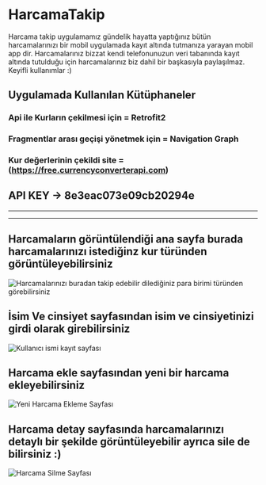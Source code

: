 # HarcamaTakip
Harcama takip uygulamamız gündelik hayatta yaptığınız bütün harcamalarınızı bir mobil uygulamada kayıt altında tutmanıza yarayan mobil app dir. Harcamalarınız bizzat kendi telefonunuzun veri tabanında kayıt altında tutulduğu için harcamalarınız biz dahil bir başkasıyla paylaşılmaz. Keyifli kullanımlar :)

## Uygulamada Kullanılan Kütüphaneler
### Api ile Kurların çekilmesi için = Retrofit2
### Fragmentlar arası geçişi yönetmek için = Navigation Graph
### Kur değerlerinin çekildi site = (https://free.currencyconverterapi.com)
## API KEY -> 8e3eac073e09cb20294e
---
---
## Harcamaların görüntülendiği ana sayfa burada harcamalarınızı istediğinz kur türünden görüntüleyebilirsiniz
![Harcamalarınızı buradan takip edebilir dilediğiniz para birimi türünden görebilirsiniz](https://i.resmim.net/QisSM.png)

## İsim Ve cinsiyet sayfasından isim ve cinsiyetinizi girdi olarak girebilirsiniz 
![Kullanıcı ismi kayıt sayfası](https://i.resmim.net/QihST.png)
## Harcama ekle sayfasından yeni bir harcama ekleyebilirsiniz 
![Yeni Harcama Ekleme Sayfası](https://i.resmim.net/Qia5r.png)
## Harcama detay sayfasında harcamalarınızı detaylı bir şekilde görüntüleyebilir ayrıca sile de bilirsiniz :)
![Harcama Silme Sayfası](https://i.resmim.net/Qi7Cn.png)

